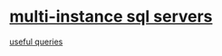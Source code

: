 # [multi-instance sql servers](/Knowledge-Base/Database-Services/multi%2Dinstance-sql-servers)

[useful queries](/Knowledge-Base/Database-Services/useful-queries)